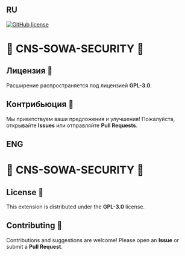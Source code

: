 ## RU
[![GitHub license](https://img.shields.io/badge/license-MIT-green)](https://github.com/AristarhUcolov/Global-Content-Guard/LICENSE)

# 🔐 CNS-SOWA-SECURITY 🔐

## Лицензия 📜
Расширение распространяется под лицензией **GPL-3.0**.

## Контрибьюция 🤝
Мы приветствуем ваши предложения и улучшения! Пожалуйста, открывайте **Issues** или отправляйте **Pull Requests**.

## ENG
# 🔐 CNS-SOWA-SECURITY 🔐

## License 📜
This extension is distributed under the **GPL-3.0** license.

## Contributing 🤝
Contributions and suggestions are welcome! Please open an **Issue** or submit a **Pull Request**.
